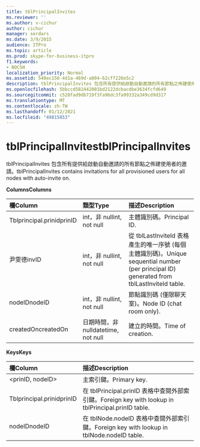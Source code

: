 ```yaml
---
title: tblPrincipalInvites
ms.reviewer: ''
ms.author: v-cichur
author: cichur
manager: serdars
ms.date: 3/9/2015
audience: ITPro
ms.topic: article
ms.prod: skype-for-business-itpro
f1.keywords:
- NOCSH
localization_priority: Normal
ms.assetid: 548ec156-4d1a-469d-a804-62cff226e5c2
description: tblPrincipalInvites 包含所有提供給啟動自動邀請的所有節點之佈建使用者的邀請。
ms.openlocfilehash: 5bbccd582442001bd2122dcbacdbe3634fcfd649
ms.sourcegitcommit: c528fad9db719f3fa96dc3fa99332a349cd9d317
ms.translationtype: MT
ms.contentlocale: zh-TW
ms.lasthandoff: 01/12/2021
ms.locfileid: "49815853"
---
```

# <a name="tblprincipalinvites"></a><span data-ttu-id="4e228-103">tblPrincipalInvites</span><span class="sxs-lookup"><span data-stu-id="4e228-103">tblPrincipalInvites</span></span>
 
<span data-ttu-id="4e228-104">tblPrincipalInvites 包含所有提供給啟動自動邀請的所有節點之佈建使用者的邀請。</span><span class="sxs-lookup"><span data-stu-id="4e228-104">tblPrincipalInvites contains invitations for all provisioned users for all nodes with auto-invite on.</span></span>
  
<span data-ttu-id="4e228-105">**Columns**</span><span class="sxs-lookup"><span data-stu-id="4e228-105">**Columns**</span></span>

|<span data-ttu-id="4e228-106">**欄**</span><span class="sxs-lookup"><span data-stu-id="4e228-106">**Column**</span></span>|<span data-ttu-id="4e228-107">**類型**</span><span class="sxs-lookup"><span data-stu-id="4e228-107">**Type**</span></span>|<span data-ttu-id="4e228-108">**描述**</span><span class="sxs-lookup"><span data-stu-id="4e228-108">**Description**</span></span>|
|:-----|:-----|:-----|
|<span data-ttu-id="4e228-109">Tblprincipal.prinid</span><span class="sxs-lookup"><span data-stu-id="4e228-109">prinID</span></span>  <br/> |<span data-ttu-id="4e228-110">int，非 null</span><span class="sxs-lookup"><span data-stu-id="4e228-110">int, not null</span></span>  <br/> |<span data-ttu-id="4e228-111">主體識別碼。</span><span class="sxs-lookup"><span data-stu-id="4e228-111">Principal ID.</span></span>  <br/> |
|<span data-ttu-id="4e228-112">尹雯德</span><span class="sxs-lookup"><span data-stu-id="4e228-112">invID</span></span>  <br/> |<span data-ttu-id="4e228-113">int，非 null</span><span class="sxs-lookup"><span data-stu-id="4e228-113">int, not null</span></span>  <br/> |<span data-ttu-id="4e228-114">從 tblLastInviteId 表格產生的唯一序號 (每個主體識別碼)。</span><span class="sxs-lookup"><span data-stu-id="4e228-114">Unique sequential number (per principal ID) generated from tblLastInviteId table.</span></span>  <br/> |
|<span data-ttu-id="4e228-115">nodeID</span><span class="sxs-lookup"><span data-stu-id="4e228-115">nodeID</span></span>  <br/> |<span data-ttu-id="4e228-116">int，非 null</span><span class="sxs-lookup"><span data-stu-id="4e228-116">int, not null</span></span>  <br/> |<span data-ttu-id="4e228-117">節點識別碼 (僅限聊天室)。</span><span class="sxs-lookup"><span data-stu-id="4e228-117">Node ID (chat room only).</span></span>  <br/> |
|<span data-ttu-id="4e228-118">createdOn</span><span class="sxs-lookup"><span data-stu-id="4e228-118">createdOn</span></span>  <br/> |<span data-ttu-id="4e228-119">日期時間，非 null</span><span class="sxs-lookup"><span data-stu-id="4e228-119">datetime, not null</span></span>  <br/> |<span data-ttu-id="4e228-120">建立的時間。</span><span class="sxs-lookup"><span data-stu-id="4e228-120">Time of creation.</span></span>  <br/> |
   
<span data-ttu-id="4e228-121">**Keys**</span><span class="sxs-lookup"><span data-stu-id="4e228-121">**Keys**</span></span>

|<span data-ttu-id="4e228-122">**欄**</span><span class="sxs-lookup"><span data-stu-id="4e228-122">**Column**</span></span>|<span data-ttu-id="4e228-123">**描述**</span><span class="sxs-lookup"><span data-stu-id="4e228-123">**Description**</span></span>|
|:-----|:-----|
|\<prinID, nodeID\>  <br/> |<span data-ttu-id="4e228-124">主索引鍵。</span><span class="sxs-lookup"><span data-stu-id="4e228-124">Primary key.</span></span>  <br/> |
|<span data-ttu-id="4e228-125">Tblprincipal.prinid</span><span class="sxs-lookup"><span data-stu-id="4e228-125">prinID</span></span>  <br/> |<span data-ttu-id="4e228-126">在 tblPrincipal.prinID 表格中查閱外部索引鍵。</span><span class="sxs-lookup"><span data-stu-id="4e228-126">Foreign key with lookup in tblPrincipal.prinID table.</span></span>  <br/> |
|<span data-ttu-id="4e228-127">nodeID</span><span class="sxs-lookup"><span data-stu-id="4e228-127">nodeID</span></span>  <br/> |<span data-ttu-id="4e228-128">在 tblNode.nodeID 表格中查閱外部索引鍵。</span><span class="sxs-lookup"><span data-stu-id="4e228-128">Foreign key with lookup in tblNode.nodeID table.</span></span>  <br/> |
   

